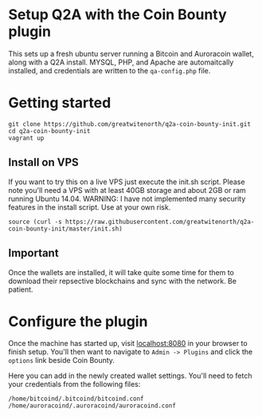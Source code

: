 # Setup Q2A with the Coin Bounty plugin
This sets up a fresh ubuntu server running a Bitcoin and Auroracoin wallet, along with a Q2A install. MYSQL, PHP, and Apache are automaitcally installed, and credentials are written to the ```qa-config.php``` file.

# Getting started
```
git clone https://github.com/greatwitenorth/q2a-coin-bounty-init.git
cd q2a-coin-bounty-init
vagrant up
```

## Install on VPS
If you want to try this on a live VPS just execute the init.sh script. Please note you'll need a VPS with at least 40GB storage and about 2GB or ram running Ubuntu 14.04. WARNING: I have not implemented many security features in the install script. Use at your own risk.
``` 
source (curl -s https://raw.githubusercontent.com/greatwitenorth/q2a-coin-bounty-init/master/init.sh)
```

## Important
Once the wallets are installed, it will take quite some time for them to download their repsective blockchains and sync with the network. Be patient.

# Configure the plugin
Once the machine has started up, visit [localhost:8080](http://localhost:8080) in your browser to finish setup. You'll then want to navigate to ```Admin -> Plugins``` and click the ```options``` link beside Coin Bounty.

Here you can add in the newly created wallet settings. You'll need to fetch your credentials from the following files:
```
/home/bitcoind/.bitcoind/bitcoind.conf
/home/auroracoind/.auroracoind/auroracoind.conf
```